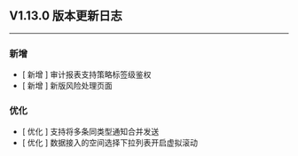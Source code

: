 ## V1.13.0 版本更新日志

---

### 新增

- [ 新增 ] 审计报表支持策略标签级鉴权
- [ 新增 ] 新版风险处理页面

### 优化

- [ 优化 ] 支持将多条同类型通知合并发送
- [ 优化 ] 数据接入的空间选择下拉列表开启虚拟滚动
